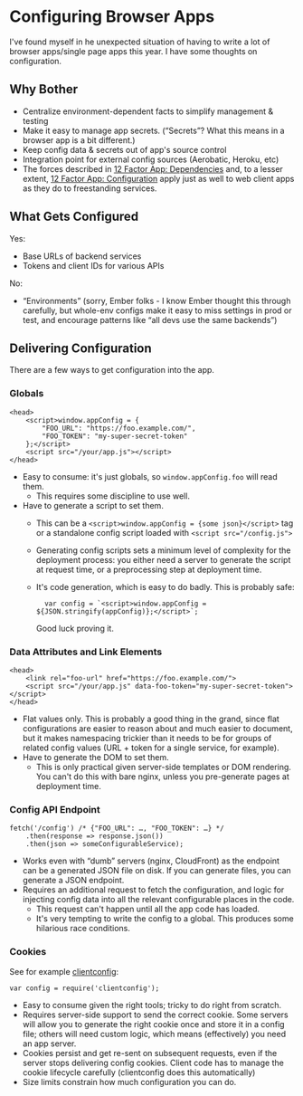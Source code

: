 # Configuring Browser Apps

I've found myself in he unexpected situation of having to write a lot of
browser apps/single page apps this year. I have some thoughts on configuration.

## Why Bother

* Centralize environment-dependent facts to simplify management & testing
* Make it easy to manage app secrets. (“Secrets”? What this means in a browser app is a bit different.)
* Keep config data & secrets out of app's source control
* Integration point for external config sources (Aerobatic, Heroku, etc)
* The forces described in [12 Factor App:
  Dependencies](http://12factor.net/dependencies) and, to a lesser extent, [12
  Factor App: Configuration](http://12factor.net/config) apply just as well to
  web client apps as they do to freestanding services.

## What Gets Configured

Yes:

* Base URLs of backend services
* Tokens and client IDs for various APIs

No:

* “Environments” (sorry, Ember folks - I know Ember thought this through carefully, but whole-env configs make it easy to miss settings in prod or test, and encourage patterns like “all devs use the same backends”)

## Delivering Configuration

There are a few ways to get configuration into the app.

### Globals

    <head>
        <script>window.appConfig = {
            "FOO_URL": "https://foo.example.com/",
            "FOO_TOKEN": "my-super-secret-token"
        };</script>
        <script src="/your/app.js"></script>
    </head>

* Easy to consume: it's just globals, so `window.appConfig.foo` will read them.
    * This requires some discipline to use well.
* Have to generate a script to set them.
    * This can be a `<script>window.appConfig = {some json}</script>` tag or a standalone config script loaded with `<script src="/config.js">`
    * Generating config scripts sets a minimum level of complexity for the deployment process: you either need a server to generate the script at request time, or a preprocessing step at deployment time.
    * It's code generation, which is easy to do badly. This is probably safe:

            var config = `<script>window.appConfig = ${JSON.stringify(appConfig)};</script>`;

      Good luck proving it.

### Data Attributes and Link Elements

    <head>
        <link rel="foo-url" href="https://foo.example.com/">
        <script src="/your/app.js" data-foo-token="my-super-secret-token"></script>
    </head>

* Flat values only. This is probably a good thing in the grand, since flat configurations are easier to reason about and much easier to document, but it makes namespacing trickier than it needs to be for groups of related config values (URL + token for a single service, for example).
* Have to generate the DOM to set them.
    * This is only practical given server-side templates or DOM rendering. You can't do this with bare nginx, unless you pre-generate pages at deployment time.

### Config API Endpoint

    fetch('/config') /* {"FOO_URL": …, "FOO_TOKEN": …} */
        .then(response => response.json())
        .then(json => someConfigurableService);

* Works even with “dumb” servers (nginx, CloudFront) as the endpoint can be a generated JSON file on disk. If you can generate files, you can generate a JSON endpoint.
* Requires an additional request to fetch the configuration, and logic for injecting config data into all the relevant configurable places in the code.
    * This request can't happen until all the app code has loaded.
    * It's very tempting to write the config to a global. This produces some hilarious race conditions.

### Cookies

See for example [clientconfig](https://github.com/henrikjoreteg/clientconfig):

    var config = require('clientconfig');

* Easy to consume given the right tools; tricky to do right from scratch.
* Requires server-side support to send the correct cookie. Some servers will allow you to generate the right cookie once and store it in a config file; others will need custom logic, which means (effectively) you need an app server.
* Cookies persist and get re-sent on subsequent requests, even if the server stops delivering config cookies. Client code has to manage the cookie lifecycle carefully (clientconfig does this automatically)
* Size limits constrain how much configuration you can do.

